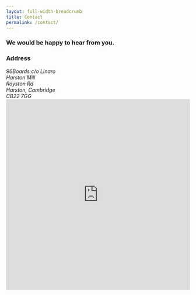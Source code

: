 ```yaml
---
layout: full-width-breadcrumb
title: Contact
permalink: /contact/
---
```

<div id="contact-thanks">
    <div class="jumbotron">
        <h3 class="text-center animated fadeIn">We would be happy to hear from you.</h3>
    </div>
</div>

<div class="container-fluid">
    <div class="container">
        <!-- Tab panes -->
      <div class="row">
      <div class="col-md-4">
              <h3>Address</h3>
              <address>
              96Boards c/o Linaro <br>
              Harston Mill <br>
              Royston Rd <br>
              Harston, Cambridge <br>
              CB22 7GG 
          </address>
      </div>
      <div class="col-md-8">
      <iframe class="lazyload" src="https://services.cognitoforms.com/f/KvRQmIn2dku6k6gGP711jw?id=1" style="position:relative;width:1px;min-width:100%;*width:100%;" frameborder="0" scrolling="yes" seamless="seamless" height="522" width="100%"></iframe>
          <script src="https://services.cognitoforms.com/scripts/embed.js"></script>
      </div>
      </div>
    </div>
</div>
